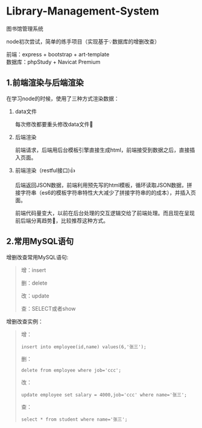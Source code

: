 # Library-Management-System

 图书馆管理系统

node初次尝试，简单的练手项目（实现基于:bulb:数据库的增删改查）

前端：express + bootstrap + art-template  
数据库：phpStudy + Navicat Premium

## 1.前端渲染与后端渲染

在学习node的时候，使用了三种方式渲染数据：

1. data文件

   每次修改都要重头修改data文件:poop:

2. 后端渲染

   前端请求，后端用后台模板引擎直接生成html，前端接受到数据之后，直接插入页面。

3. 前端渲染（restful接口):thumbsup:

   后端返回JSON数据，前端利用预先写的html模板，循环读取JSON数据，拼接字符串（es6的模板字符串特性大大减少了拼接字符串的的成本），并插入页面。

   前端代码量变大，以前在后台处理的交互逻辑交给了前端处理。而且现在呈现前后端分离趋势:dizzy:，比较推荐这种方式。

## 2.常用MySQL语句

增删改查常用MySQL语句:

>
>增：insert
>
>删：delete
>
>改：update
>
>查：SELECT或者show
>

增删改查实例：

>
>增：
>
>```mysql
>insert into employee(id,name) values(6,'张三');
>```
>
>删：
>
>```mysql
>delete from employee where job='ccc';
>```
>
>改：
>
>```mysql
>update employee set salary = 4000,job='ccc' where name='张三';
>```
>
>查：
>
>```mysql
>select * from student where name='张三';
>```
>